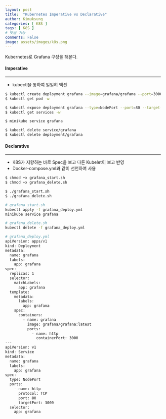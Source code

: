 ```yaml
---
layout: post
title:  "Kubernetes Imperative vs Declarative"
author: Kimuksung
categories: [ K8S ]
tags: [ K8S ]
# 댓글 기능
comments: False
image: assets/images/k8s.png
---
```


Kubernetes로 Grafana 구성을 해본다.

#### Imperative
---
- kubectl을 통하여 일일히 액션

```bash
$ kubectl create deployment grafana --image=grafana/grafana --port=3000
$ kubectl get pod -w

$ kubectl expose deployment grafana --type=NodePort --port=80 --target-port=3000
$ kubectl get services -w

$ minikube service grafana
```

```bash
$ kubectl delete service/grafana
$ kubectl delete deployment/grafana

```

#### Declarative
---
- K8S가 지향하는 바로 Spec을 보고 다른 Kubelet이 보고 반영
- Docker-compose.yml과 같이 선언하여 사용

```bash
$ chmod +x grafana_start.sh
$ chmod +x grafana_delete.sh

$ ./grafana_start.sh
$ ./grafana_delete.sh
```

```bash
# grafana_start.sh
kubectl apply -f grafana_deploy.yml
minikube service grafana
```

```bash
# grafana_delete.sh
kubectl delete -f grafana_deploy.yml
```

```bash
# grafana_deploy.yml
apiVersion: apps/v1
kind: Deployment
metadata:
  name: grafana
  labels:
    app: grafana
spec:
  replicas: 1
  selector:
    matchLabels:
      app: grafana
  template:
    metadata:
      labels:
        app: grafana
    spec:
      containers:
        - name: grafana
          image: grafana/grafana:latest
          ports:
            - name: http
              containerPort: 3000
---
apiVersion: v1
kind: Service
metadata:
  name: grafana
  labels:
    app: grafana
spec:
  type: NodePort
  ports:
    - name: http
      protocol: TCP
      port: 80
      targetPort: 3000
  selector:
    app: grafana
```